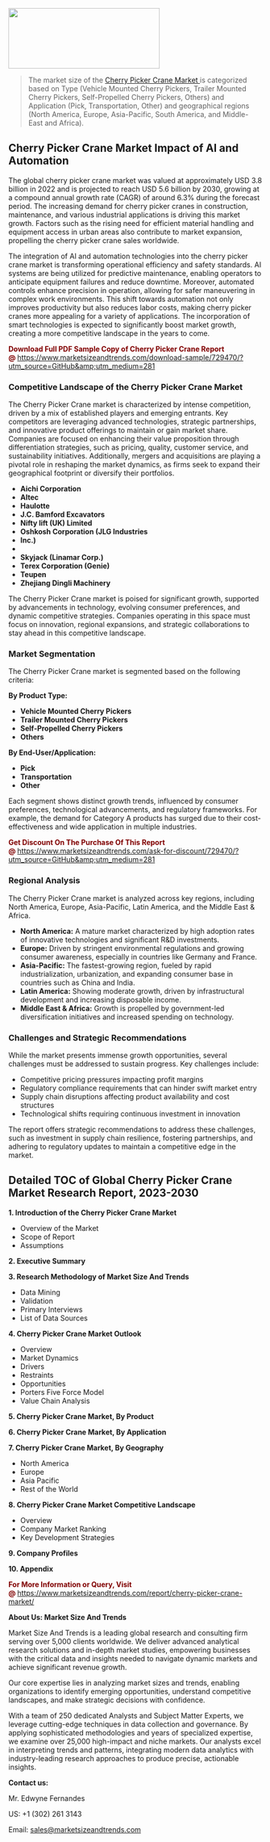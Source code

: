 <img src="https://100x100musica.es/wp-content/uploads/2024/12/Verified-Market-Reports-4-300x120.jpg" alt="" width="300" height="120" class="alignnone size-medium wp-image-100382" /><blockquote><p>The market size of the <a href="https://www.marketsizeandtrends.com/download-sample/729470/?utm_source=GitHub&amp;utm_medium=281" target="_blank">Cherry Picker Crane Market </a>is categorized based on Type (Vehicle Mounted Cherry Pickers, Trailer Mounted Cherry Pickers, Self-Propelled Cherry Pickers, Others) and Application (Pick, Transportation, Other) and geographical regions (North America, Europe, Asia-Pacific, South America, and Middle-East and Africa).</p></blockquote><p><h2>Cherry Picker Crane Market Impact of AI and Automation</h2><p>The global cherry picker crane market was valued at approximately USD 3.8 billion in 2022 and is projected to reach USD 5.6 billion by 2030, growing at a compound annual growth rate (CAGR) of around 6.3% during the forecast period. The increasing demand for cherry picker cranes in construction, maintenance, and various industrial applications is driving this market growth. Factors such as the rising need for efficient material handling and equipment access in urban areas also contribute to market expansion, propelling the cherry picker crane sales worldwide.</p><p>The integration of AI and automation technologies into the cherry picker crane market is transforming operational efficiency and safety standards. AI systems are being utilized for predictive maintenance, enabling operators to anticipate equipment failures and reduce downtime. Moreover, automated controls enhance precision in operation, allowing for safer maneuvering in complex work environments. This shift towards automation not only improves productivity but also reduces labor costs, making cherry picker cranes more appealing for a variety of applications. The incorporation of smart technologies is expected to significantly boost market growth, creating a more competitive landscape in the years to come.</p></p><p><strong><span style="color: #800000;">Download Full PDF Sample Copy of Cherry Picker Crane Report @</span>&nbsp;</strong><a href="https://www.marketsizeandtrends.com/download-sample/729470/?utm_source=GitHub&amp;utm_medium=281">https://www.marketsizeandtrends.com/download-sample/729470/?utm_source=GitHub&amp;utm_medium=281</a></p><h3>Competitive Landscape of the Cherry Picker Crane Market</h3><p>The Cherry Picker Crane market is characterized by intense competition, driven by a mix of established players and emerging entrants. Key competitors are leveraging advanced technologies, strategic partnerships, and innovative product offerings to maintain or gain market share. Companies are focused on enhancing their value proposition through differentiation strategies, such as pricing, quality, customer service, and sustainability initiatives. Additionally, mergers and acquisitions are playing a pivotal role in reshaping the market dynamics, as firms seek to expand their geographical footprint or diversify their portfolios.</p><p><strong><p><ul><li>Aichi Corporation </li><li> Altec </li><li> Haulotte </li><li> J.C. Bamford Excavators </li><li> Nifty lift (UK) Limited </li><li> Oshkosh Corporation (JLG Industries </li><li> Inc.) </li><li> </li><li> Skyjack (Linamar Corp.) </li><li> Terex Corporation (Genie) </li><li> Teupen </li><li> Zhejiang Dingli Machinery</p></li></ul></p></strong></p><p>The Cherry Picker Crane market is poised for significant growth, supported by advancements in technology, evolving consumer preferences, and dynamic competitive strategies. Companies operating in this space must focus on innovation, regional expansions, and strategic collaborations to stay ahead in this competitive landscape.</p><h3>Market Segmentation</h3><p>The Cherry Picker Crane market is segmented based on the following criteria:</p><p><strong>By Product Type:</strong></p><p><strong><p><ul><li>Vehicle Mounted Cherry Pickers </li><li> Trailer Mounted Cherry Pickers </li><li> Self-Propelled Cherry Pickers </li><li> Others</p></li></ul></p></strong></p><p><strong>By End-User/Application:</strong></p><p><strong><p><ul><li>Pick </li><li> Transportation </li><li> Other</p></li></ul></p></strong></p><p>Each segment shows distinct growth trends, influenced by consumer preferences, technological advancements, and regulatory frameworks. For example, the demand for Category A products has surged due to their cost-effectiveness and wide application in multiple industries.</p><p><strong><span style="color: #800000;">Get Discount On The Purchase Of This Report @&nbsp;</span></strong><a href="https://www.marketsizeandtrends.com/ask-for-discount/729470/?utm_source=GitHub&amp;utm_medium=281">https://www.marketsizeandtrends.com/ask-for-discount/729470/?utm_source=GitHub&amp;utm_medium=281</a></p><h3>Regional Analysis</h3><p>The Cherry Picker Crane market is analyzed across key regions, including North America, Europe, Asia-Pacific, Latin America, and the Middle East &amp; Africa.</p><ul><li><strong>North America:</strong> A mature market characterized by high adoption rates of innovative technologies and significant R&amp;D investments.</li><li><strong>Europe:</strong> Driven by stringent environmental regulations and growing consumer awareness, especially in countries like Germany and France.</li><li><strong>Asia-Pacific:</strong> The fastest-growing region, fueled by rapid industrialization, urbanization, and expanding consumer base in countries such as China and India.</li><li><strong>Latin America:</strong> Showing moderate growth, driven by infrastructural development and increasing disposable income.</li><li><strong>Middle East &amp; Africa:</strong> Growth is propelled by government-led diversification initiatives and increased spending on technology.</li></ul><h3>Challenges and Strategic Recommendations</h3><p>While the market presents immense growth opportunities, several challenges must be addressed to sustain progress. Key challenges include:</p><ul><li>Competitive pricing pressures impacting profit margins</li><li>Regulatory compliance requirements that can hinder swift market entry</li><li>Supply chain disruptions affecting product availability and cost structures</li><li>Technological shifts requiring continuous investment in innovation</li></ul><p>The report offers strategic recommendations to address these challenges, such as investment in supply chain resilience, fostering partnerships, and adhering to regulatory updates to maintain a competitive edge in the market.</p><h2>Detailed TOC of Global Cherry Picker Crane Market Research Report, 2023-2030</h2><p><strong>1. Introduction of the Cherry Picker Crane Market</strong></p><ul><li>Overview of the Market</li><li>Scope of Report</li><li>Assumptions&nbsp;</li></ul><p><strong>2. Executive Summary</strong></p><p><strong>3. Research Methodology of <strong>Market Size And Trends</strong></strong></p><ul><li>Data Mining</li><li>Validation</li><li>Primary Interviews</li><li>List of Data Sources&nbsp;</li></ul><p><strong>4. Cherry Picker Crane Market Outlook</strong></p><ul><li>Overview</li><li>Market Dynamics</li><li>Drivers</li><li>Restraints</li><li>Opportunities</li><li>Porters Five Force Model</li><li>Value Chain Analysis&nbsp;</li></ul><p><strong>5. Cherry Picker Crane Market, By Product</strong></p><p><strong>6. Cherry Picker Crane Market, By Application</strong></p><p><strong>7. Cherry Picker Crane Market, By Geography</strong></p><ul><li>North America</li><li>Europe</li><li>Asia Pacific</li><li>Rest of the World&nbsp;</li></ul><p><strong>8. Cherry Picker Crane Market Competitive Landscape</strong></p><ul><li>Overview</li><li>Company Market Ranking</li><li>Key Development Strategies&nbsp;</li></ul><p><strong>9. Company Profiles</strong></p><p><strong>10. Appendix</strong></p><p><strong><span style="color: #800000;">For More Information or Query, Visit @&nbsp;</span></strong><a href="https://www.marketsizeandtrends.com/report/cherry-picker-crane-market/">https://www.marketsizeandtrends.com/report/cherry-picker-crane-market/</a></p><p></p><p><strong>About Us:&nbsp;Market Size And Trends</strong></p><p>Market Size And Trends&nbsp;is a leading global research and consulting firm serving over 5,000 clients worldwide. We deliver advanced analytical research solutions and in-depth market studies, empowering businesses with the critical data and insights needed to navigate dynamic markets and achieve significant revenue growth.</p><p>Our core expertise lies in analyzing market sizes and trends, enabling organizations to identify emerging opportunities, understand competitive landscapes, and make strategic decisions with confidence.</p><p>With a team of 250 dedicated Analysts and Subject Matter Experts, we leverage cutting-edge techniques in data collection and governance. By applying sophisticated methodologies and years of specialized expertise, we examine over 25,000 high-impact and niche markets. Our analysts excel in interpreting trends and patterns, integrating modern data analytics with industry-leading research approaches to produce precise, actionable insights.</p><p><strong>Contact us:</strong></p><p>Mr. Edwyne Fernandes</p><p>US: +1 (302) 261 3143</p><p>Email: <a href="mailto:sales@marketsizeandtrends.com">sales@marketsizeandtrends.com</a>&nbsp;</p>
